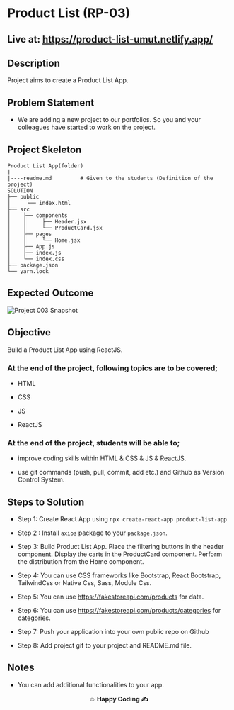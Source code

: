
# Product List (RP-03)

## Live at: https://product-list-umut.netlify.app/

## Description

Project aims to create a Product List App.

## Problem Statement

- We are adding a new project to our portfolios. So you and your colleagues have started to work on the project.

## Project Skeleton

```
Product List App(folder)
|
|----readme.md         # Given to the students (Definition of the project)
SOLUTION
├── public
│     └── index.html
├── src
│    ├── components
│    │     ├── Header.jsx
│    │     └── ProductCard.jsx    
│    ├── pages
│    │     └── Home.jsx     
│    ├── App.js
│    ├── index.js
│    └── index.css
├── package.json
└── yarn.lock
```

## Expected Outcome

![Project 003 Snapshot](product-list.gif)

## Objective

Build a Product List App using ReactJS.

### At the end of the project, following topics are to be covered;

- HTML

- CSS

- JS

- ReactJS

### At the end of the project, students will be able to;

- improve coding skills within HTML & CSS & JS & ReactJS.

- use git commands (push, pull, commit, add etc.) and Github as Version Control System.

## Steps to Solution

- Step 1: Create React App using `npx create-react-app product-list-app`

- Step 2 : Install `axios` package to your `package.json`. 

- Step 3: Build Product List App. Place the filtering buttons in the header component. Display the carts in the ProductCard component. Perform the distribution from the Home component.

- Step 4: You can use CSS frameworks like Bootstrap, React Bootstrap, TailwindCss or Native Css, Sass, Module Css.

- Step 5: You can use https://fakestoreapi.com/products for data.

- Step 6: You can use https://fakestoreapi.com/products/categories for categories.

- Step 7: Push your application into your own public repo on Github

- Step 8: Add project gif to your project and README.md file.

## Notes

- You can add additional functionalities to your app.

**<p align="center">&#9786; Happy Coding &#9997;</p>**

